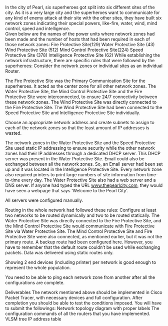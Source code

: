In the city of Pearl, six superheroes got split into six different sites of the city. As it is a very large city and the superheroes want to communicate for any kind of enemy attack at their site with the other sites, they have built six network zones indicating their special powers, like-fire, water, wind, mind control, speed and intelligence.  
Given below are the names of the power units where network zones had been made and the number of hosts that had been required in each of those network zones:
  Fire Protective Site(129)
  Water Protective Site (43)
  Wind Protective Site (512)
  Mind Control Protective Site(224)
  Speed Protective Site (378)
  Intelligence Protective Site (62)
While establishing the network infrastructure, there are specific rules that were followed by the superheroes:
  Consider the network zones or individual sites as an individual Router.

  The Fire Protective Site was the Primary Communication Site for the superheroes. It acted as the center zone for all other network zones.
  The Water Protective Site, the Mind Control Protective Site and the Fire Protective Site were interconnected, to ensure 24/7 connectivity between these network zones.
  The Wind Protective Site was directly connected to the Fire Protective Site. 
  The Wind Protective Site had been connected to the Speed Protective Site and Intelligence Protective Site individually.

  Choose an appropriate network address and create subnets to assign to each of the network zones so that the least amount of IP addresses is wasted.

  The network zones in the Water Protective Site and the Speed Protective Site used static IP addressing to ensure security while the other network zones had their IP addresses through a dedicated DHCP server. This DHCP server was present in the Water Protective Site.
  Email could also be exchanged between all the network zones. So, an Email server had been set up and it was located in the Intelligence Protective Site.
  Every network zone also required printers to print large numbers of site information from time-to-time every day.
  The Water Protective Site also had a web server and a DNS server. If anyone had typed the URL www.thepearlcity.com, they would have seen a webpage that says ‘Welcome to the Pearl City’.

  All servers were configured manually.
  
  Routing in the whole network had followed these rules:
  Configure at least two networks to be routed dynamically and two to be routed statically. The Water Protective Site was directly connected to the Fire Protective Site, and the Mind Control Protective Site would communicate with Fire Protective Site via Water Protective Site.
  The Mind Control Protective Site and Fire Protective Site were also connected, as mentioned earlier, but it was not the primary route. A backup route had been configured here.
  However, you have to remember that the default route couldn’t be used while exchanging packets. Data was delivered using static routes only.

  Showing 2 end devices (including printer) per network is good enough to represent the whole population.

  You need to be able to ping each network zone from another after all the configurations are complete.

Deliverables
  The network mentioned above should be implemented in Cisco Packet Tracer, with necessary devices and full configuration.
  After completion you should be able to test the conditions imposed.
  You will have to submit the followings:
  Network topology diagram with proper labels
  The configuration commands of all the routers that you have implemented.
  VLSM tree
  IP address table


